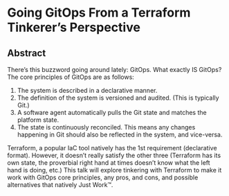 # Going GitOps From a Terraform Tinkerer’s Perspective

## Abstract

There’s this buzzword going around lately: GitOps. What exactly IS GitOps? The core principles of GitOps are as follows:

1. The system is described in a declarative manner. 
1. The definition of the system is versioned and audited. (This is typically Git.) 
1. A software agent automatically pulls the Git state and matches the platform state. 
1. The state is continuously reconciled. This means any changes happening in Git should also be reflected in the system, and vice-versa.

Terraform, a popular IaC tool natively has the 1st requirement (declarative format). However, it doesn’t really satisfy the other three (Terraform has its own state, the proverbial right hand at times doesn’t know what the left hand is doing, etc.) This talk will explore tinkering with Terraform to make it work with GitOps core principles, any pros, and cons, and possible alternatives that natively Just Work™️.

